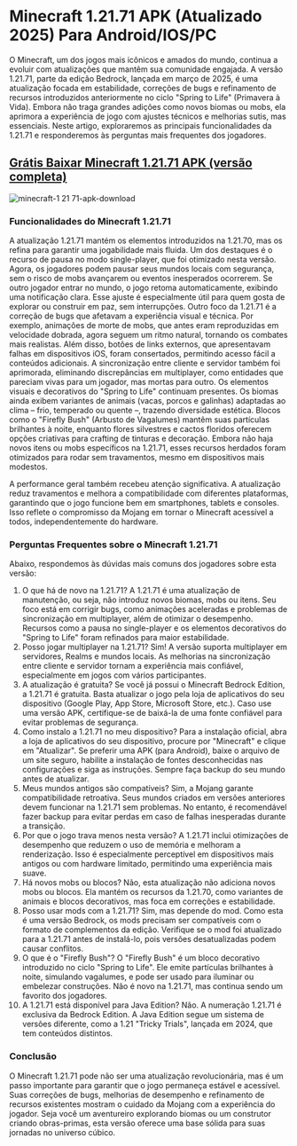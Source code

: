 # Minecraft 1.21.71 APK (Atualizado 2025) Para Android/IOS/PC
O Minecraft, um dos jogos mais icônicos e amados do mundo, continua a evoluir com atualizações que mantêm sua comunidade engajada. A versão 1.21.71, parte da edição Bedrock, lançada em março de 2025, é uma atualização focada em estabilidade, correções de bugs e refinamento de recursos introduzidos anteriormente no ciclo "Spring to Life" (Primavera à Vida). Embora não traga grandes adições como novos biomas ou mobs, ela aprimora a experiência de jogo com ajustes técnicos e melhorias sutis, mas essenciais. Neste artigo, exploraremos as principais funcionalidades da 1.21.71 e responderemos às perguntas mais frequentes dos jogadores.
## [Grátis Baixar Minecraft 1.21.71 APK (versão completa)](https://apksil.com/minecraft-1-21-71/)

![minecraft-1 21 71-apk-download](https://github.com/user-attachments/assets/5d1c4e73-ecf7-4e6a-849c-7db352e76378)

### Funcionalidades do Minecraft 1.21.71
A atualização 1.21.71 mantém os elementos introduzidos na 1.21.70, mas os refina para garantir uma jogabilidade mais fluida. Um dos destaques é o recurso de pausa no modo single-player, que foi otimizado nesta versão. Agora, os jogadores podem pausar seus mundos locais com segurança, sem o risco de mobs avançarem ou eventos inesperados ocorrerem. Se outro jogador entrar no mundo, o jogo retoma automaticamente, exibindo uma notificação clara. Esse ajuste é especialmente útil para quem gosta de explorar ou construir em paz, sem interrupções.
Outro foco da 1.21.71 é a correção de bugs que afetavam a experiência visual e técnica. Por exemplo, animações de morte de mobs, que antes eram reproduzidas em velocidade dobrada, agora seguem um ritmo natural, tornando os combates mais realistas. Além disso, botões de links externos, que apresentavam falhas em dispositivos iOS, foram consertados, permitindo acesso fácil a conteúdos adicionais. A sincronização entre cliente e servidor também foi aprimorada, eliminando discrepâncias em multiplayer, como entidades que pareciam vivas para um jogador, mas mortas para outro.
Os elementos visuais e decorativos do "Spring to Life" continuam presentes. Os biomas ainda exibem variantes de animais (vacas, porcos e galinhas) adaptadas ao clima – frio, temperado ou quente –, trazendo diversidade estética. Blocos como o "Firefly Bush" (Arbusto de Vagalumes) mantêm suas partículas brilhantes à noite, enquanto flores silvestres e cactos floridos oferecem opções criativas para crafting de tinturas e decoração. Embora não haja novos itens ou mobs específicos na 1.21.71, esses recursos herdados foram otimizados para rodar sem travamentos, mesmo em dispositivos mais modestos.

A performance geral também recebeu atenção significativa. A atualização reduz travamentos e melhora a compatibilidade com diferentes plataformas, garantindo que o jogo funcione bem em smartphones, tablets e consoles. Isso reflete o compromisso da Mojang em tornar o Minecraft acessível a todos, independentemente do hardware.
### Perguntas Frequentes sobre o Minecraft 1.21.71
Abaixo, respondemos às dúvidas mais comuns dos jogadores sobre esta versão:
1. O que há de novo na 1.21.71?
A 1.21.71 é uma atualização de manutenção, ou seja, não introduz novos biomas, mobs ou itens. Seu foco está em corrigir bugs, como animações aceleradas e problemas de sincronização em multiplayer, além de otimizar o desempenho. Recursos como a pausa no single-player e os elementos decorativos do "Spring to Life" foram refinados para maior estabilidade.
2. Posso jogar multiplayer na 1.21.71?
Sim! A versão suporta multiplayer em servidores, Realms e mundos locais. As melhorias na sincronização entre cliente e servidor tornam a experiência mais confiável, especialmente em jogos com vários participantes.
3. A atualização é gratuita?
Se você já possui o Minecraft Bedrock Edition, a 1.21.71 é gratuita. Basta atualizar o jogo pela loja de aplicativos do seu dispositivo (Google Play, App Store, Microsoft Store, etc.). Caso use uma versão APK, certifique-se de baixá-la de uma fonte confiável para evitar problemas de segurança.
4. Como instalo a 1.21.71 no meu dispositivo?
Para a instalação oficial, abra a loja de aplicativos do seu dispositivo, procure por "Minecraft" e clique em "Atualizar". Se preferir uma APK (para Android), baixe o arquivo de um site seguro, habilite a instalação de fontes desconhecidas nas configurações e siga as instruções. Sempre faça backup do seu mundo antes de atualizar.
5. Meus mundos antigos são compatíveis?
Sim, a Mojang garante compatibilidade retroativa. Seus mundos criados em versões anteriores devem funcionar na 1.21.71 sem problemas. No entanto, é recomendável fazer backup para evitar perdas em caso de falhas inesperadas durante a transição.
6. Por que o jogo trava menos nesta versão?
A 1.21.71 inclui otimizações de desempenho que reduzem o uso de memória e melhoram a renderização. Isso é especialmente perceptível em dispositivos mais antigos ou com hardware limitado, permitindo uma experiência mais suave.
7. Há novos mobs ou blocos?
Não, esta atualização não adiciona novos mobs ou blocos. Ela mantém os recursos da 1.21.70, como variantes de animais e blocos decorativos, mas foca em correções e estabilidade.
8. Posso usar mods com a 1.21.71?
Sim, mas depende do mod. Como esta é uma versão Bedrock, os mods precisam ser compatíveis com o formato de complementos da edição. Verifique se o mod foi atualizado para a 1.21.71 antes de instalá-lo, pois versões desatualizadas podem causar conflitos.
9. O que é o "Firefly Bush"?
O "Firefly Bush" é um bloco decorativo introduzido no ciclo "Spring to Life". Ele emite partículas brilhantes à noite, simulando vagalumes, e pode ser usado para iluminar ou embelezar construções. Não é novo na 1.21.71, mas continua sendo um favorito dos jogadores.
10. A 1.21.71 está disponível para Java Edition?
Não. A numeração 1.21.71 é exclusiva da Bedrock Edition. A Java Edition segue um sistema de versões diferente, como a 1.21 "Tricky Trials", lançada em 2024, que tem conteúdos distintos.

### Conclusão
O Minecraft 1.21.71 pode não ser uma atualização revolucionária, mas é um passo importante para garantir que o jogo permaneça estável e acessível. Suas correções de bugs, melhorias de desempenho e refinamento de recursos existentes mostram o cuidado da Mojang com a experiência do jogador. Seja você um aventureiro explorando biomas ou um construtor criando obras-primas, esta versão oferece uma base sólida para suas jornadas no universo cúbico.
